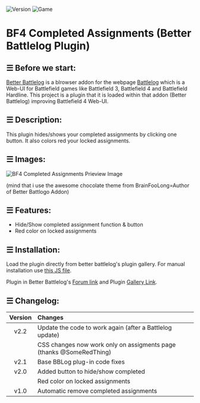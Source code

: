 ![Version](https://img.shields.io/badge/Version-2.2-green.svg?style=flat)
![Game](https://img.shields.io/badge/Game-Battlefield_4-blue.svg?style=flat)

# BF4 Completed Assignments (Better Battlelog Plugin)



## ☰ Before we start:

[Better Battlelog](https://getbblog.com/) is a blrowser addon for the webpage [Battlelog](http://battlelog.battlefield.com) which is a Web-UI for Battlefield games like Battlefield 3, Battlefield 4 and Battlefield Hardline. 
This project is a plugin that it is loaded within that addon (Better Battlelog) improving Battlefield 4 Web-UI.


## ☰ Description:

This plugin hides/shows your completed assignments by clicking one button. It also colors red your locked assignments.


## ☰ Images:

![BF4 Completed Assignments Prieview Image](https://getbblog.com/en/download?type=attachments&id=126358&file=completed-assignments.jpg "BF4 Completed Assignments Prieview")

(mind that i use the awesome chocolate theme from BrainFooLong=Author of Better Battlogo Addon)


## ☰ Features:
- Hide/Show completed assignment function & button
- Red color on locked assignments


## ☰ Installation:
Load the plugin directly from better battlelog's plugin gallery. For manual installation use [this JS file](../master/completed-assignments.js).

Plugin in Better Battlelog's [Forum link](https://getbblog.com/en/board/post/126360) and Plugin [Gallery Link](https://getbblog.com/en/plugin/126667/Completed-Assignments).


## ☰ Changelog:

|Version | Changes|
|:------:|:-------|
|v2.2    | Update the code to work again (after a Battlelog update)|
|        | CSS changes now work only on assigments page (thanks @SomeRedThing)|
|v2.1    | Base BBLog plug-in code fixes|
|v2.0    | Added button to hide/show completed|
|        | Red color on locked assignments|
|v1.0    | Automatic remove completed assignments|
